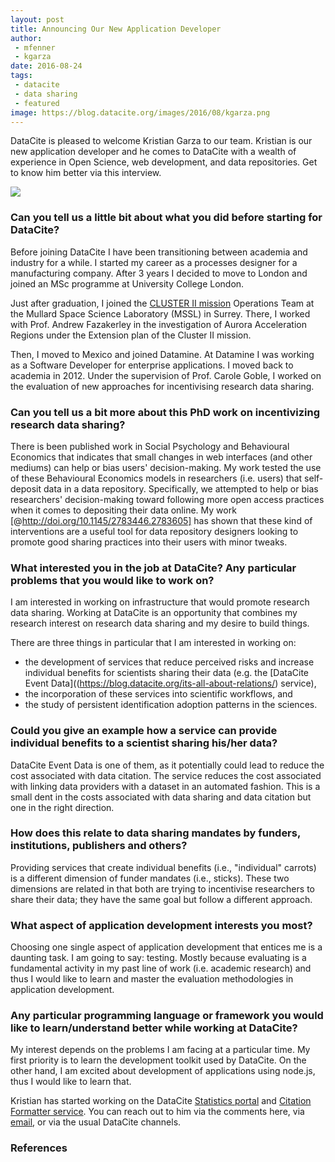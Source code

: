```yaml
---
layout: post
title: Announcing Our New Application Developer
author:
 - mfenner
 - kgarza
date: 2016-08-24
tags:
 - datacite
 - data sharing
 - featured
image: https://blog.datacite.org/images/2016/08/kgarza.png
---
```


DataCite is pleased to welcome Kristian Garza to our team. Kristian is our new application developer and he comes to DataCite with a wealth of experience in Open Science, web development, and data repositories. Get to know him better via this interview.

![](/images/2016/08/kgarza.png)

### Can you tell us a little bit about what you did before starting for DataCite?

Before joining DataCite I have been transitioning between academia and industry for a while. I started my career as a processes designer for a manufacturing company. After 3 years I decided to move to London and joined an MSc programme at University College London.

Just after graduation, I joined the [CLUSTER II mission](http://www.esa.int/Our_Activities/Operations/Cluster_II_operations) Operations Team at the Mullard Space Science Laboratory (MSSL) in Surrey. There, I worked with Prof. Andrew Fazakerley in the investigation of Aurora Acceleration Regions under the Extension plan of the Cluster II mission.

Then, I moved to Mexico and joined Datamine. At Datamine I was working as a Software Developer for enterprise applications. I moved back to academia in 2012. Under the supervision of Prof. Carole Goble, I worked on the evaluation of new approaches for incentivising research data sharing.

### Can you tell us a bit more about this PhD work on incentivizing research data sharing?

There is been published work in Social Psychology and Behavioural Economics that indicates that small changes in web interfaces (and other mediums) can help or bias users' decision-making. My work tested the use of these Behavioural Economics models in researchers (i.e. users) that self-deposit data in a data repository. Specifically, we attempted to help or bias researchers' decision-making toward following more open access practices when it comes to depositing their data online. My work [@http://doi.org/10.1145/2783446.2783605] has shown that these kind of interventions are a useful tool for data repository designers looking to promote good sharing practices into their users with minor tweaks.

### What interested you in the job at DataCite? Any particular problems that you would like to work on?

I am interested in working on infrastructure that would promote research data sharing. Working at DataCite is an opportunity that combines my research interest on research data sharing and my desire to build things.

There are three things in particular that I am interested in working on:

* the development of services that reduce perceived risks and increase individual benefits for scientists sharing their data (e.g. the [DataCite Event Data]((https://blog.datacite.org/its-all-about-relations/) service),
* the incorporation of these services into scientific workflows, and
* the study of persistent identification adoption patterns in the sciences.

### Could you give an example how a service can provide individual benefits to a scientist sharing his/her data?

DataCite Event Data is one of them, as it potentially could lead to reduce the cost associated with data citation. The service reduces the cost associated with linking data providers with a dataset in an automated fashion. This is a small dent in the costs associated with data sharing and data citation but one in the right direction.

### How does this relate to data sharing mandates by funders, institutions, publishers and others?

Providing services that create individual benefits (i.e., "individual" carrots) is a different dimension of funder mandates (i.e., sticks). These two dimensions are related in that both are trying to incentivise researchers to share their data; they have the same goal but follow a different approach.

### What aspect of application development interests you most?

Choosing one single aspect of application development that entices me is a daunting task. I am going to say: testing. Mostly because evaluating is a fundamental activity in my past line of work (i.e. academic research) and thus I would like to learn and master the evaluation methodologies in application development.

### Any particular programming language or framework you would like to learn/understand better while working at DataCite?

My interest depends on the problems I am  facing at a particular time. My first priority is to learn the development toolkit used by DataCite. On the other hand, I am excited about development of applications using node.js, thus I would like to learn that.

Kristian has started working on the DataCite [Statistics portal](https://www.datacite.org/stats.html) and [Citation Formatter service](https://www.datacite.org/citation.html). You can reach out to him via the comments here, via [email](mailto:kgarza@datacite.org), or via the usual DataCite channels.

### References
